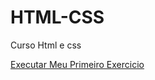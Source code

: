 # HTML-CSS
 Curso Html e css

<a href="https://joao-h-araujo.github.io/HTML-CSS/EXERCICIOS/EX001%20-%20Inicio/index.html">Executar Meu Primeiro Exercicio</a>